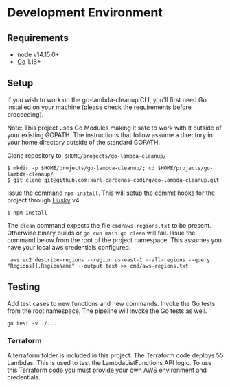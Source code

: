 # Development Environment

## Requirements
* node v14.15.0+
* [Go](https://golang.org/doc/install) 1.18+

## Setup
If you wish to work on the go-lambda-cleanup CLI, you'll first need Go installed on your machine (please check the requirements before proceeding).

Note: This project uses Go Modules making it safe to work with it outside of your existing GOPATH. The instructions that follow assume a directory in your home directory outside of the standard GOPATH.

Clone repository to: `$HOME/projects/go-lambda-cleanup/`
```
$ mkdir -p $HOME/projects/go-lambda-cleanup/; cd $HOME/projects/go-lambda-cleanup/
$ git clone git@github.com:karl-cardenas-coding/go-lambda-cleanup.git
```

Issue the command `npm install`. This will setup the commit hooks for the project through [Husky](https://github.com/typicode/husky) v4
```
$ npm install
```

The `clean` command expects the file `cmd/aws-regions.txt` to be present. Otherwise binary builds or `go run main.go clean` will fail. Issue the command below from the root of the project namespace. This assumes you have your local aws credentials configured.
```shell
 aws ec2 describe-regions --region us-east-1 --all-regions --query "Regions[].RegionName" --output text >> cmd/aws-regions.txt
```

## Testing

Add test cases to new functions and new commands. Invoke the Go tests from the root namespace. The pipeline will invoke the Go tests as well.
```shell
go test -v ./...
```

### Terraform

A terraform folder is included in this project. The Terraform code deploys  55 Lambdas. This is used to test the LambdaListFunctions API logic. To use this Terraform code you must provide your own AWS environment and credentials.